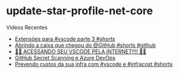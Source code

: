 # update-star-profile-net-core

Videos Recentes
<!-- YOUTUBE:START -->
- [Extensões para #vscode parte 3 #shorts](https://www.youtube.com/watch?v=-kLIiiQA1gc)
- [Abrindo a caixa que chegou do @GitHub  #shorts #github](https://www.youtube.com/watch?v=0WYZIqXtTdc)
- [🤯​🤯​ ACESSANDO SEU VSCODE PELA INTERNET!!!! 🤯​🤯​](https://www.youtube.com/watch?v=NwHzzrYkAnM)
- [GitHub Secret Scanning e Azure DevOps](https://www.youtube.com/watch?v=X2-PB59EVes)
- [Prevendo custos da sua infra com #vscode e #infracost #shorts](https://www.youtube.com/watch?v=yaw6m2Apy74)
<!-- YOUTUBE:END -->
